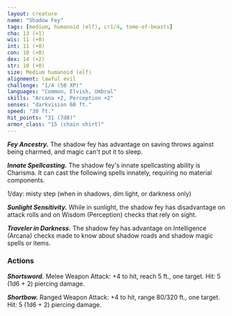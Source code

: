 ```yaml
---
layout: creature
name: "Shadow Fey"
tags: [medium, humanoid (elf), cr1/4, tome-of-beasts]
cha: 13 (+1)
wis: 11 (+0)
int: 11 (+0)
con: 10 (+0)
dex: 14 (+2)
str: 10 (+0)
size: Medium humanoid (elf)
alignment: lawful evil
challenge: "1/4 (50 XP)"
languages: "Common, Elvish, Umbral"
skills: "Arcana +2, Perception +2"
senses: "darkvision 60 ft."
speed: "30 ft."
hit_points: "31 (7d8)"
armor_class: "15 (chain shirt)"
---
```


***Fey Ancestry.*** The shadow fey has advantage on saving throws against being charmed, and magic can't put it to sleep.

***Innate Spellcasting.*** The shadow fey's innate spellcasting ability is Charisma. It can cast the following spells innately, requiring no material components.

1/day: misty step (when in shadows, dim light, or darkness only)

***Sunlight Sensitivity.*** While in sunlight, the shadow fey has disadvantage on attack rolls and on Wisdom (Perception) checks that rely on sight.

***Traveler in Darkness.*** The shadow fey has advantage on Intelligence (Arcana) checks made to know about shadow roads and shadow magic spells or items.

### Actions

***Shortsword.*** Melee Weapon Attack: +4 to hit, reach 5 ft., one target. Hit: 5 (1d6 + 2) piercing damage.

***Shortbow.*** Ranged Weapon Attack: +4 to hit, range 80/320 ft., one target. Hit: 5 (1d6 + 2) piercing damage.

